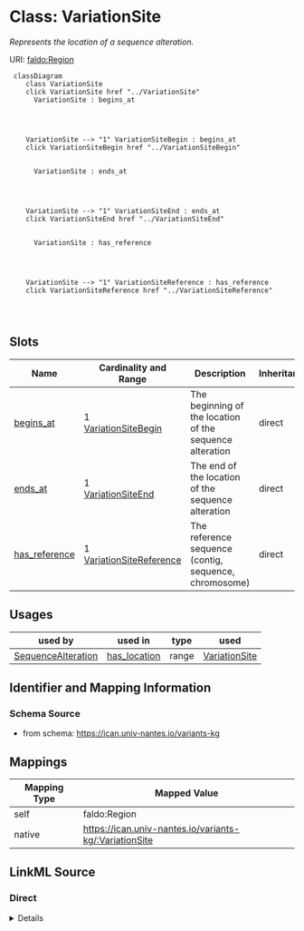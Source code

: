 

# Class: VariationSite


_Represents the location of a sequence alteration._





URI: [faldo:Region](http://biohackathon.org/resource/faldo#Region)






```mermaid
 classDiagram
    class VariationSite
    click VariationSite href "../VariationSite"
      VariationSite : begins_at
        
          
    
    
    VariationSite --> "1" VariationSiteBegin : begins_at
    click VariationSiteBegin href "../VariationSiteBegin"

        
      VariationSite : ends_at
        
          
    
    
    VariationSite --> "1" VariationSiteEnd : ends_at
    click VariationSiteEnd href "../VariationSiteEnd"

        
      VariationSite : has_reference
        
          
    
    
    VariationSite --> "1" VariationSiteReference : has_reference
    click VariationSiteReference href "../VariationSiteReference"

        
      
```




<!-- no inheritance hierarchy -->


## Slots

| Name | Cardinality and Range | Description | Inheritance |
| ---  | --- | --- | --- |
| [begins_at](begins_at.md) | 1 <br/> [VariationSiteBegin](VariationSiteBegin.md) | The beginning of the location of the sequence alteration | direct |
| [ends_at](ends_at.md) | 1 <br/> [VariationSiteEnd](VariationSiteEnd.md) | The end of the location of the sequence alteration | direct |
| [has_reference](has_reference.md) | 1 <br/> [VariationSiteReference](VariationSiteReference.md) | The reference sequence (contig, sequence, chromosome) | direct |





## Usages

| used by | used in | type | used |
| ---  | --- | --- | --- |
| [SequenceAlteration](SequenceAlteration.md) | [has_location](has_location.md) | range | [VariationSite](VariationSite.md) |






## Identifier and Mapping Information







### Schema Source


* from schema: https://ican.univ-nantes.io/variants-kg




## Mappings

| Mapping Type | Mapped Value |
| ---  | ---  |
| self | faldo:Region |
| native | https://ican.univ-nantes.io/variants-kg/:VariationSite |







## LinkML Source

<!-- TODO: investigate https://stackoverflow.com/questions/37606292/how-to-create-tabbed-code-blocks-in-mkdocs-or-sphinx -->

### Direct

<details>
```yaml
name: VariationSite
description: Represents the location of a sequence alteration.
from_schema: https://ican.univ-nantes.io/variants-kg
attributes:
  begins_at:
    name: begins_at
    description: The beginning of the location of the sequence alteration.
    from_schema: https://ican.univ-nantes.io/variants-kg
    rank: 1000
    slot_uri: faldo:begin
    domain_of:
    - VariationSite
    range: VariationSiteBegin
    required: true
  ends_at:
    name: ends_at
    description: The end of the location of the sequence alteration.
    from_schema: https://ican.univ-nantes.io/variants-kg
    rank: 1000
    slot_uri: faldo:end
    domain_of:
    - VariationSite
    range: VariationSiteEnd
    required: true
  has_reference:
    name: has_reference
    description: The reference sequence (contig, sequence, chromosome).
    from_schema: https://ican.univ-nantes.io/variants-kg
    rank: 1000
    slot_uri: faldo:reference
    domain_of:
    - VariationSite
    range: VariationSiteReference
    required: true
class_uri: faldo:Region

```
</details>

### Induced

<details>
```yaml
name: VariationSite
description: Represents the location of a sequence alteration.
from_schema: https://ican.univ-nantes.io/variants-kg
attributes:
  begins_at:
    name: begins_at
    description: The beginning of the location of the sequence alteration.
    from_schema: https://ican.univ-nantes.io/variants-kg
    rank: 1000
    slot_uri: faldo:begin
    alias: begins_at
    owner: VariationSite
    domain_of:
    - VariationSite
    range: VariationSiteBegin
    required: true
  ends_at:
    name: ends_at
    description: The end of the location of the sequence alteration.
    from_schema: https://ican.univ-nantes.io/variants-kg
    rank: 1000
    slot_uri: faldo:end
    alias: ends_at
    owner: VariationSite
    domain_of:
    - VariationSite
    range: VariationSiteEnd
    required: true
  has_reference:
    name: has_reference
    description: The reference sequence (contig, sequence, chromosome).
    from_schema: https://ican.univ-nantes.io/variants-kg
    rank: 1000
    slot_uri: faldo:reference
    alias: has_reference
    owner: VariationSite
    domain_of:
    - VariationSite
    range: VariationSiteReference
    required: true
class_uri: faldo:Region

```
</details>